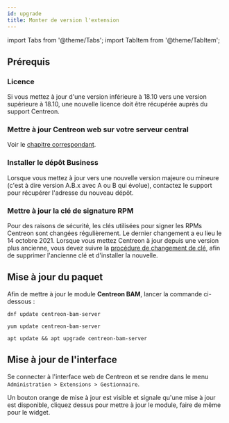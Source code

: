 ```yaml
---
id: upgrade
title: Monter de version l'extension
---
```

import Tabs from '@theme/Tabs';
import TabItem from '@theme/TabItem';

## Prérequis

### Licence

Si vous mettez à jour d'une version inférieure à 18.10 vers une version
supérieure à 18.10, une nouvelle licence doit être récupérée auprès du
support Centreon.

### Mettre à jour Centreon web sur votre serveur central

Voir le [chapitre correspondant](../upgrade/introduction.md).

### Installer le dépôt Business

Lorsque vous mettez à jour vers une nouvelle version majeure ou
mineure (c'est à dire version A.B.x avec A ou B qui évolue), contactez
le support pour récupérer l'adresse du nouveau dépôt.

### Mettre à jour la clé de signature RPM

Pour des raisons de sécurité, les clés utilisées pour signer les RPMs Centreon sont changées régulièrement. Le dernier changement a eu lieu le 14 octobre 2021. Lorsque vous mettez Centreon à jour depuis une version plus ancienne, vous devez suivre la [procédure de changement de clé](../security/key-rotation.md#installation-existante), afin de supprimer l'ancienne clé et d'installer la nouvelle.

## Mise à jour du paquet

Afin de mettre à jour le module **Centreon BAM**, lancer la commande
ci-dessous :

<Tabs groupId="sync">
<TabItem value="Alma / RHEL / Oracle Linux 8" label="Alma / RHEL / Oracle Linux 8">

```shell
dnf update centreon-bam-server
```

</TabItem>
<TabItem value="CentOS 7" label="CentOS 7">

```shell
yum update centreon-bam-server
```

</TabItem>
<TabItem value="Debian 11" label="Debian 11">

```shell
apt update && apt upgrade centreon-bam-server
```

</TabItem>
</Tabs>

## Mise à jour de l'interface

Se connecter à l'interface web de Centreon et se rendre dans le menu
`Administration > Extensions > Gestionnaire`.

Un bouton orange de mise à jour est visible et signale qu'une mise à
jour est disponible, cliquez dessus pour mettre à jour le module, faire
de même pour le widget.
